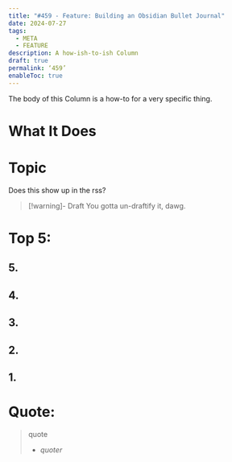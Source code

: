 ```yaml
---
title: "#459 - Feature: Building an Obsidian Bullet Journal"
date: 2024-07-27
tags:
  - META
  - FEATURE
description: A how-ish-to-ish Column
draft: true
permalink: ‘459’
enableToc: true
---
```

The body of this Column is a how-to for a very specific thing.
# What It Does

# Topic
Does this show up in the rss?

> [!warning]- Draft
> You gotta un-draftify it, dawg.

# Top 5: 
## 5. 
## 4.
## 3.
## 2.
## 1. 

# Quote:
> quote
> - <cite>quoter</cite>